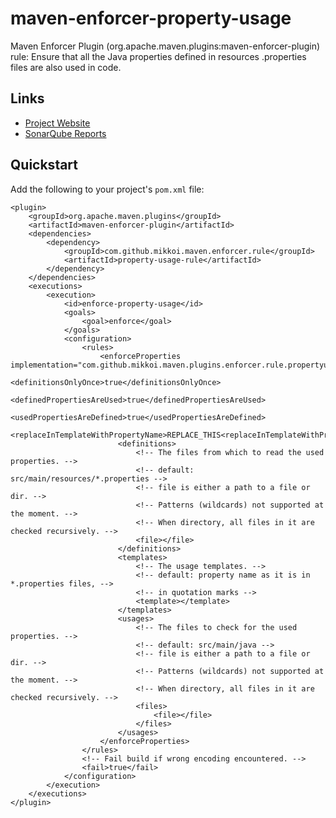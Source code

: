 # maven-enforcer-property-usage

Maven Enforcer Plugin (org.apache.maven.plugins:maven-enforcer-plugin) rule:
Ensure that all the Java properties defined in resources .properties files
are also used in code.

## Links

* [Project Website](http://mikkoi.github.io/maven-enforcer-property-usage/)
* [SonarQube Reports](https://sonarqube.com/dashboard/index/com.github.mikkoi.maven.enforcer.rule:property-usage-rule)

## Quickstart

Add the following to your project's `pom.xml` file:

    <plugin>
        <groupId>org.apache.maven.plugins</groupId>
        <artifactId>maven-enforcer-plugin</artifactId>
        <dependencies>
            <dependency>
                <groupId>com.github.mikkoi.maven.enforcer.rule</groupId>
                <artifactId>property-usage-rule</artifactId>
            </dependency>
        </dependencies>
        <executions>
            <execution>
                <id>enforce-property-usage</id>
                <goals>
                    <goal>enforce</goal>
                </goals>
                <configuration>
                    <rules>
                        <enforceProperties implementation="com.github.mikkoi.maven.plugins.enforcer.rule.propertyusage.PropertyUsageRule">
                            <definitionsOnlyOnce>true</definitionsOnlyOnce>
                            <definedPropertiesAreUsed>true</definedPropertiesAreUsed>
                            <usedPropertiesAreDefined>true</usedPropertiesAreDefined>
                            <replaceInTemplateWithPropertyName>REPLACE_THIS<replaceInTemplateWithPropertyName>
                            <definitions>
                                <!-- The files from which to read the used properties. -->
                                <!-- default: src/main/resources/*.properties -->
                                <!-- file is either a path to a file or dir. -->
                                <!-- Patterns (wildcards) not supported at the moment. -->
                                <!-- When directory, all files in it are checked recursively. -->
                                <file></file>
                            </definitions>
                            <templates>
                                <!-- The usage templates. -->
                                <!-- default: property name as it is in *.properties files, -->
                                <!-- in quotation marks -->
                                <template></template>
                            </templates>
                            <usages>
                                <!-- The files to check for the used properties. -->
                                <!-- default: src/main/java -->
                                <!-- file is either a path to a file or dir. -->
                                <!-- Patterns (wildcards) not supported at the moment. -->
                                <!-- When directory, all files in it are checked recursively. -->
                                <files>
                                    <file></file>
                                </files>
                            </usages>
                        </enforceProperties>
                    </rules>
                    <!-- Fail build if wrong encoding encountered. -->
                    <fail>true</fail>
                </configuration>
            </execution>
        </executions>
    </plugin>

